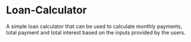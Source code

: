 # Loan-Calculator
A simple loan calculator that can be used to calculate monthly payments, total payment and total interest based on the inputs provided by the users.
